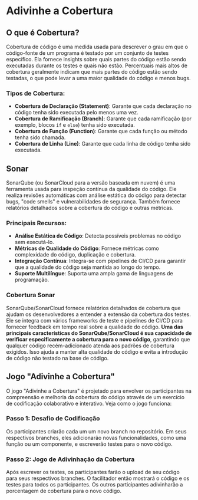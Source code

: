 # Adivinhe a Cobertura

## O que é Cobertura?

Cobertura de código é uma medida usada para descrever o grau em que o código-fonte de um programa é testado por um conjunto de testes específico. Ela fornece insights sobre quais partes do código estão sendo executadas durante os testes e quais não estão. Percentuais mais altos de cobertura geralmente indicam que mais partes do código estão sendo testadas, o que pode levar a uma maior qualidade do código e menos bugs.

### Tipos de Cobertura:
- **Cobertura de Declaração (Statement)**: Garante que cada declaração no código tenha sido executada pelo menos uma vez.
- **Cobertura de Ramificação (Branch)**: Garante que cada ramificação (por exemplo, blocos `if` e `else`) tenha sido executada.
- **Cobertura de Função (Function)**: Garante que cada função ou método tenha sido chamada.
- **Cobertura de Linha (Line)**: Garante que cada linha de código tenha sido executada.

## Sonar

SonarQube (ou SonarCloud para a versão baseada em nuvem) é uma ferramenta usada para inspeção contínua da qualidade do código. Ele realiza revisões automáticas com análise estática do código para detectar bugs, "code smells" e vulnerabilidades de segurança. Também fornece relatórios detalhados sobre a cobertura do código e outras métricas.

### Principais Recursos:
- **Análise Estática de Código**: Detecta possíveis problemas no código sem executá-lo.
- **Métricas de Qualidade do Código**: Fornece métricas como complexidade do código, duplicação e cobertura.
- **Integração Contínua**: Integra-se com pipelines de CI/CD para garantir que a qualidade do código seja mantida ao longo do tempo.
- **Suporte Multilíngue**: Suporta uma ampla gama de linguagens de programação.

### Cobertura Sonar

SonarQube/SonarCloud fornece relatórios detalhados de cobertura que ajudam os desenvolvedores a entender a extensão da cobertura dos testes. Ele se integra com vários frameworks de teste e pipelines de CI/CD para fornecer feedback em tempo real sobre a qualidade do código. **Uma das principais características do SonarQube/SonarCloud é sua capacidade de verificar especificamente a cobertura para o novo código**, garantindo que qualquer código recém-adicionado atenda aos padrões de cobertura exigidos. Isso ajuda a manter alta qualidade do código e evita a introdução de código não testado na base de código.

## Jogo "Adivinhe a Cobertura"

O jogo "Adivinhe a Cobertura" é projetado para envolver os participantes na compreensão e melhoria da cobertura do código através de um exercício de codificação colaborativo e interativo. Veja como o jogo funciona:

### Passo 1: Desafio de Codificação
Os participantes criarão cada um um novo branch no repositório. Em seus respectivos branches, eles adicionarão novas funcionalidades, como uma função ou um componente, e escreverão testes para o novo código.

### Passo 2: Jogo de Adivinhação da Cobertura
Após escrever os testes, os participantes farão o upload de seu código para seus respectivos branches. O facilitador então mostrará o código e os testes para todos os participantes. Os outros participantes adivinharão a porcentagem de cobertura para o novo código.
